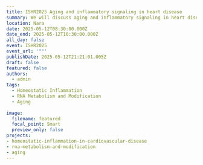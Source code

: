 ```yaml
---
title: ISHR2025 Aging and inflammatory signaling in heart disease
summary: We will discuss aging and inflammatory signaling in heart disease. 
location: Nara
date: 2025-05-12T08:30:00.000Z
date_end: 2025-05-12T10:30:00.000Z
all_day: false
event: ISHR2025
event_url: '""'
publishDate: 2025-05-12T21:21:01.005Z
draft: false
featured: false
authors:
  - admin
tags:
  - Homeostatic Inflammation
  - RNA Metabolism and Modification
  - Aging
  
image:
  filename: featured
  focal_point: Smart
  preview_only: false
projects: 
- homeostatic-inflammation-in-cardiovascular-disease
- rna-metabolism-and-modification
- aging
---
```

